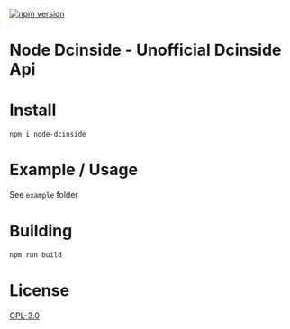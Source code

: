 [![npm version](https://img.shields.io/npm/v/node-dcinside.svg)](https://npmjs.org/package/node-dcinside)

# Node Dcinside - Unofficial Dcinside Api

# Install

`npm i node-dcinside`

# Example / Usage

See `example` folder

# Building

`npm run build`

# License

[GPL-3.0](https://github.com/aitestai/node-dcinside/blob/main/LICENSE)
